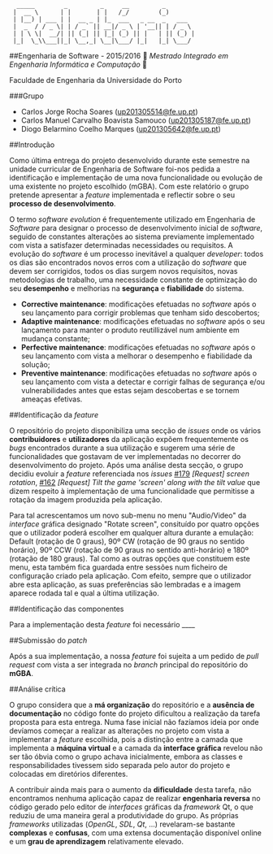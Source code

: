 ```
  _____        _         _     __         _        
 |  __ \      | |       | |   /_/        (_)       
 | |__) | ___ | |  __ _ | |_  ___   _ __  _   ___  
 |  _  / / _ \| | / _` || __|/ _ \ | '__|| | / _ \ 
 | | \ \|  __/| || (_| || |_| (_) || |   | || (_) |
 |_|  \_\\___||_| \__,_| \__|\___/ |_|   |_| \___/ 
 ```
##Engenharia de Software - 2015/2016
:floppy_disk:  *Mestrado Integrado em Engenharia Informática e Computação*   :floppy_disk:

Faculdade de Engenharia da Universidade do Porto

###Grupo
* Carlos Jorge Rocha Soares (up201305514@fe.up.pt)
* Carlos Manuel Carvalho Boavista Samouco (up201305187@fe.up.pt)
* Diogo Belarmino Coelho Marques (up201305642@fe.up.pt)

##Introdução

Como última entrega do projeto desenvolvido durante este semestre na unidade curricular de Engenharia de Software foi-nos pedida a identificação e implementação de uma nova funcionalidade ou evolução de uma existente no projeto escolhido (mGBA). Com este relatório o grupo pretende apresentar a *feature* implementada e reflectir sobre o seu **processo de desenvolvimento**.

O termo *software evolution* é frequentemente utilizado em Engenharia de *Software* para designar o processo de desenvolvimento inicial de *software*, seguido de constantes alterações ao sistema previamente implementado com vista a satisfazer determinadas necessidades ou requisitos. A evolução do *software* é um processo inevitável a qualquer *developer*: todos os dias são encontrados novos erros com a utilização do *software* que devem ser corrigidos, todos os dias surgem novos requisitos, novas metodologias de trabalho, uma necessidade constante de optimização do seu **desempenho** e melhorias na **segurança** e **fiabilidade** do sistema. 

- **Corrective maintenance**: modificações efetuadas no *software* após o seu lançamento para corrigir problemas que tenham sido descobertos;
- **Adaptive maintenance**: modificações efetuadas no *software* após o seu lançamento para manter o produto reutillizável num ambiente em mudança constante;
- **Perfective maintenance**: modificações efetuadas no *software* após o seu lançamento com vista a melhorar o desempenho e fiabilidade da solução;
- **Preventive maintenance**: modificações efetuadas no *software* após o seu lançamento com vista a detectar e corrigir falhas de segurança e/ou vulnerabilidades antes que estas sejam descobertas e se tornem ameaças efetivas.

##Identificação da *feature*

O repositório do projeto disponibiliza uma secção de *issues* onde os vários **contribuidores** e **utilizadores** da aplicação expõem frequentemente os *bugs* encontrados durante a sua utilização e sugerem uma série de funcionalidades que gostavam de ver implementadas no decorrer do desenvolvimento do projeto. Após uma análise desta secção, o grupo decidiu evoluir a *feature* referenciada nos *issues* [#179](https://github.com/mgba-emu/mgba/issues/179) *[Request] screen rotation*, [#162](https://github.com/mgba-emu/mgba/issues/162) *[Request] Tilt the game 'screen' along with the tilt value* que dizem respeito à implementação de uma funcionalidade que permitisse a rotação da imagem produzida pela aplicação.

Para tal acrescentamos um novo sub-menu no menu "Audio/Video" da *interface* gráfica designado "Rotate screen", consituído por quatro opções que o utilizador poderá escolher em qualquer altura durante a emulação: Default (rotação de 0 graus), 90º CW (rotação de 90 graus no sentido horário), 90º CCW (rotação de 90 graus no sentido anti-horário) e 180º (rotação de 180 graus). Tal como as outras opções que constituem este menu, esta também fica guardada entre sessões num ficheiro de configuração criado pela aplicação. Com efeito, sempre que o utilizador abre esta aplicação, as suas preferências são lembradas e a imagem aparece rodada tal e qual a última utilização.

##Identificação das componentes

Para a implementação desta *feature* foi necessário ____

##Submissão do *patch*

Após a sua implementação, a nossa *feature* foi sujeita a um pedido de *pull request* com vista a ser integrada no *branch* principal do repositório do **mGBA**.

##Análise crítica

O grupo considera que a **má organização** do repositório e a **ausência de documentação** no código fonte do projeto dificultou a realização da tarefa proposta para esta entrega. Numa fase inicial não fazíamos ideia por onde devíamos começar a realizar as alterações no projeto com vista a implementar a *feature* escolhida, pois a distinção entre a camada que implementa a **máquina virtual** e a camada da **interface gráfica** revelou não ser tão óbvia como o grupo achava inicialmente, embora as classes e responsabilidades tivessem sido separada pelo autor do projeto e colocadas em diretórios diferentes.

A contribuir ainda mais para o aumento da **dificuldade** desta tarefa, não encontramos nenhuma aplicação capaz de realizar **engenharia reversa** no código gerado pelo editor de *interfaces* gráficas da *framework* Qt, o que reduziu de uma maneira geral a produtividade do grupo. As próprias *frameworks* utilizadas (*OpenGL*, *SDL*, *Qt*, ...) revelaram-se bastante **complexas** e **confusas**, com uma extensa documentação disponível online e um **grau de aprendizagem** relativamente elevado.
